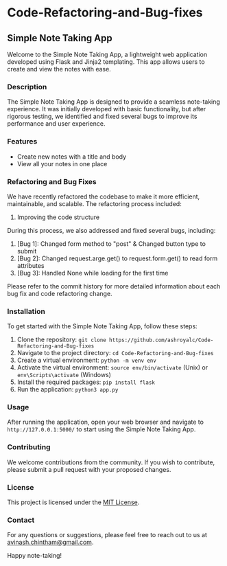 # Code-Refactoring-and-Bug-fixes

## Simple Note Taking App

Welcome to the Simple Note Taking App, a lightweight web application developed using Flask and Jinja2 templating. This app allows users to create and view the notes with ease.

### Description

The Simple Note Taking App is designed to provide a seamless note-taking experience. It was initially developed with basic functionality, but after rigorous testing, we identified and fixed several bugs to improve its performance and user experience.

### Features

- Create new notes with a title and body
- View all your notes in one place

### Refactoring and Bug Fixes

We have recently refactored the codebase to make it more efficient, maintainable, and scalable. The refactoring process included:

1. Improving the code structure

During this process, we also addressed and fixed several bugs, including:

1. [Bug 1]: Changed form method to "post" & Changed button type to submit
2. [Bug 2]: Changed request.arge.get() to request.form.get() to read form attributes
3. [Bug 3]: Handled None while loading for the first time

Please refer to the commit history for more detailed information about each bug fix and code refactoring change.

### Installation

To get started with the Simple Note Taking App, follow these steps:

1. Clone the repository: `git clone https://github.com/ashroyalc/Code-Refactoring-and-Bug-fixes`
2. Navigate to the project directory: `cd Code-Refactoring-and-Bug-fixes`
3. Create a virtual environment: `python -m venv env`
4. Activate the virtual environment: `source env/bin/activate` (Unix) or `env\Scripts\activate` (Windows)
5. Install the required packages: `pip install flask`
6. Run the application: `python3 app.py`

### Usage

After running the application, open your web browser and navigate to `http://127.0.0.1:5000/` to start using the Simple Note Taking App.

### Contributing

We welcome contributions from the community. If you wish to contribute, please submit a pull request with your proposed changes.

### License

This project is licensed under the [MIT License](LICENSE).

### Contact

For any questions or suggestions, please feel free to reach out to us at [avinash.chintham@gmail.com](mailto:avinash.chintham@gmail.com).

Happy note-taking!
